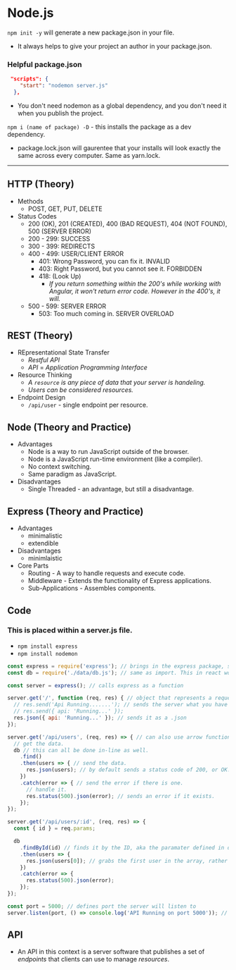 # Node.js

`npm init -y` will generate a new package.json in your file.

* It always helps to give your project an author in your package.json.

### Helpful package.json
```json
 "scripts": {
    "start": "nodemon server.js"
  },
```
* You don't need nodemon as a global dependency, and you don't need it when you publish the project.

`npm i (name of package) -D` - this installs the package as a dev dependency.

* package.lock.json will gaurentee that your installs will look exactly the same across every computer. Same as yarn.lock.

---

## HTTP (Theory)
  * Methods
    * POST, GET, PUT, DELETE
  * Status Codes
    * 200 (OK), 201 (CREATED), 400 (BAD REQUEST), 404 (NOT FOUND), 500 (SERVER ERROR)
    * 200 - 299: SUCCESS
    * 300 - 399: REDIRECTS
    * 400 - 499: USER/CLIENT ERROR
      * 401: Wrong Password, you can fix it. INVALID
      * 403: Right Password, but you cannot see it. FORBIDDEN
      * 418: (Look Up)
        * *If you return something within the 200's while working with Angular, it won't return error code. However in the 400's, it will.*
    * 500 - 599: SERVER ERROR
      * 503: Too much coming in. SERVER OVERLOAD

## REST (Theory)
  * REpresentational State Transfer
    * *Restful API*
    * *API* = *Application Programming Interface*
  * Resource Thinking
    * *A `resource` is any piece of data that your server is handeling.*
    * *Users can be considered resources.*
  * Endpoint Design
    * `/api/user` - single endpoint per resource.

## Node (Theory and Practice)
  * Advantages
    * Node is a way to run JavaScript outside of the browser.
    * Node is a JavaScript run-time environment (like a compiler).
    * No context switching.
    * Same paradigm as JavaScript.
  * Disadvantages
    * Single Threaded - an advantage, but still a disadvantage.

## Express (Theory and Practice)
  * Advantages
    * minimalistic
    * extendible
  * Disadvantages
    * minimlaistic
  * Core Parts
    * Routing - A way to handle requests and execute code.
    * Middleware - Extends the functionality of Express applications.
    * Sub-Applications - Assembles components.

## Code

### This is placed within a server.js file.

- `npm install express`
- `npm install nodemon`

```js
const express = require('express'); // brings in the express package, similar to import react.
const db = require('./data/db.js'); // same as import. This in react would look like import db from './data/db.js';

const server = express(); // calls express as a function

server.get('/', function (req, res) { // object that represents a request, then a response (req, res).
  // res.send('Api Running.......'); // sends the server what you have here.
  // res.send({ api: 'Running...' });
  res.json({ api: 'Running...' }); // sends it as a .json
});

server.get('/api/users', (req, res) => { // can also use arrow functions here instead of saying function.
  // get the data.
  db // this can all be done in-line as well.
    .find()
    .then(users => { // send the data.
      res.json(users); // by default sends a status code of 200, or OK.
    })
    .catch(error => { // send the error if there is one.
      // handle it.
      res.status(500).json(error); // sends an error if it exists.
    });
});

server.get('/api/users/:id', (req, res) => {
  const { id } = req.params;

  db
    .findById(id) // finds it by the ID, aka the paramater defined in db.js - `findById`
    .then(users => { 
      res.json(users[0]); // grabs the first user in the array, rather than the whole array.
    })
    .catch(error => {
      res.status(500).json(error);
    });
});

const port = 5000; // defines port the server will listen to
server.listen(port, () => console.log('API Running on port 5000')); // listens for traffic on the port defined. () defines a callback function that you can use to put something in the console or other things.
```

## API
  * An API in this context is a server software that publishes a set of *endpoints* that clients can use to manage *resources*.